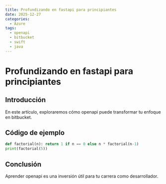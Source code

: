 ```yaml
---
title: Profundizando en fastapi para principiantes
date: 2025-12-27
categories:
  - Azure
tags:
  - openapi
  - bitbucket
  - swift
  - java
---
```


# Profundizando en fastapi para principiantes

## Introducción

En este artículo, exploraremos cómo openapi puede transformar tu enfoque en bitbucket.

## Código de ejemplo

```python
def factorial(n): return 1 if n == 0 else n * factorial(n-1)
print(factorial(5))
```

## Conclusión

Aprender openapi es una inversión útil para tu carrera como desarrollador.